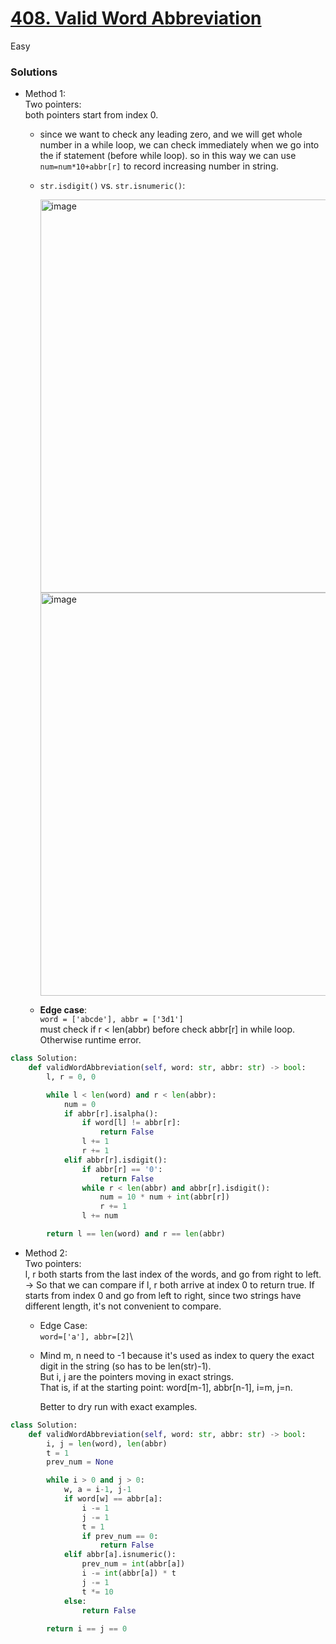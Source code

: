 # [408. Valid Word Abbreviation](https://leetcode.com/problems/valid-word-abbreviation/description/)

Easy

### Solutions

- Method 1:\
  Two pointers:\
  both pointers start from index 0.

  - since we want to check any leading zero, and we will get whole number in a while loop, we can check immediately when we go into the if statement (before while loop). so in this way we can use `num=num*10+abbr[r]` to record increasing number in string.
  - `str.isdigit()` vs. `str.isnumeric()`:
    
    <img width="629" alt="image" src="https://github.com/user-attachments/assets/3ad24a10-8644-474e-bb20-3439253f07c9" />

    <img width="645" alt="image" src="https://github.com/user-attachments/assets/4b65b7c1-ace3-4c91-aaf5-c13765811cbf" />

  - **Edge case**: \
     `word = ['abcde'], abbr = ['3d1']`\
    must check if r < len(abbr) before check abbr[r] in while loop. Otherwise runtime error.

```python
class Solution:
    def validWordAbbreviation(self, word: str, abbr: str) -> bool:
        l, r = 0, 0

        while l < len(word) and r < len(abbr):
            num = 0
            if abbr[r].isalpha():
                if word[l] != abbr[r]:
                    return False
                l += 1
                r += 1
            elif abbr[r].isdigit():
                if abbr[r] == '0':
                    return False
                while r < len(abbr) and abbr[r].isdigit():
                    num = 10 * num + int(abbr[r])
                    r += 1
                l += num

        return l == len(word) and r == len(abbr) 
```

- Method 2:\
  Two pointers:\
  l, r both starts from the last index of the words, and go from right to left. -> So that we can compare if l, r both arrive at index 0 to return true.
  If starts from index 0 and go from left to right, since two strings have different length, it's not convenient to compare.
  - Edge Case:\
    `word=['a'], abbr=[2]`\
  - Mind m, n need to -1 because it's used as index to query the exact digit in the string (so has to be len(str)-1).\
    But i, j are the pointers moving in exact strings.\
    That is, if at the starting point: word[m-1], abbr[n-1], i=m, j=n.

    Better to dry run with exact examples.
```python
class Solution:
    def validWordAbbreviation(self, word: str, abbr: str) -> bool:
        i, j = len(word), len(abbr)
        t = 1
        prev_num = None

        while i > 0 and j > 0:
            w, a = i-1, j-1
            if word[w] == abbr[a]:
                i -= 1
                j -= 1
                t = 1
                if prev_num == 0:
                    return False 
            elif abbr[a].isnumeric():
                prev_num = int(abbr[a])
                i -= int(abbr[a]) * t
                j -= 1
                t *= 10          
            else:
                return False
        
        return i == j == 0
```
